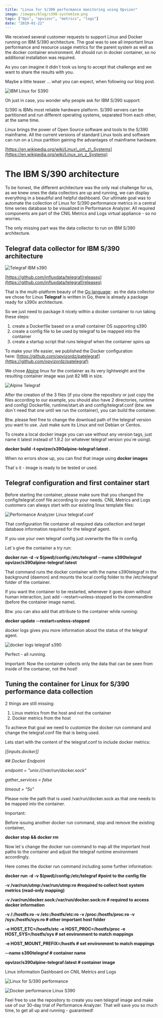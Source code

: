 ```yaml
---
title: "Linux for S/390 performance monitoring using Opvizor"
image: /images/blog/s390-system1sm.png
tags: ["Ops", "opvizor", "metrics", "logs"]
date: "2019-01-22"
---
```


We received several customer requests to support Linux and Docker running on IBM S/390 architecture. The goal was to see all important linux performance and resource usage metrics for the parent system as well as the docker container environment. All should run in docker container, so no additional installation was required.

As you can imagine it didn´t took us long to accept that challenge and we want to share the results with you.

Maybe a little teaser ... what you can expect, when following our blog post.

![IBM Linux for S390](/images/blog/s390-system1sm.png)

Oh just in case, you wonder why people ask for IBM S/390 support:

S/390 is IBMs most reliable hardware platform. S/390 servers can be partitioned and run different operating systems, separated from each other, at the same time.

Linux brings the power of Open Source software and tools to the S/390 mainframe. All the current versions of standard Linux tools and software can run on a Linux partition gaining the advantages of mainframe hardware.

[https://en.wikipedia.org/wiki/Linux\_on\_z\_Systems](https://en.wikipedia.org/wiki/Linux_on_z_Systems)

# The IBM S/390 architecture

To be honest, the different architecture was the only real challenge for us, as we knew ones the data collectors are up and running, we can display everything in a beautiful and helpful dashboard. Our ultimate goal was to automate the collection of Linux for S/390 performance metrics in a central time series database to be visualized in Performance Analyzer. All required components are part of the CNIL Metrics and Logs virtual appliance - so no worries.

The only missing part was the data collector to run on IBM S/390 architecture.

## Telegraf data collector for IBM S/390 architecture

![Telegraf IBM s390](/images/blog/telegraf.png)

[https://github.com/influxdata/telegraf/releases](https://github.com/influxdata/telegraf/releases)

That is the multi-platform beauty of the [Go language](https://golang.org/):  as the data collector we chose for Linux **Telegraf** is written in Go, there is already a package ready for s390x architecture. 

So we just need to package it nicely within a docker container to run taking these steps:

1. create a Dockerfile based on a small container OS supporting s390
2. create a config file to be used by telegraf to be mapped into the container
3. create a startup script that runs telegraf when the container spins up

To make your life easier, we published the Docker configuration here: [https://github.com/opvizordz/patelegraf](https://github.com/opvizordz/patelegraf)

We chose [Alpine](https://alpinelinux.org/) linux for the container as its very lightweight and the resulting container image was just 82 MB in size.

![Alpine Telegraf](/images/blog/containersize.png)

After the creation of the 3 files (if you clone the repository or just copy the files according to our example, you should also have 2 directories, runtime and config) Dockerfile, runtime/start.sh and config/telegraf.conf (btw. we don´t need that one until we run the container), you can build the container.

Btw. please feel free to change the download path of the telegraf version you want to use. Just make sure its Linux and not Debian or Centos.

To create a local docker image you can use without any version tags, just name it latest instead of 1.9.2 (or whatever telegraf version you´re using).

**docker build -t opvizor/s390alpine-telegraf:latest .**

When no errors show up, you can find that image using **docker images**

That´s it - image is ready to be tested or used.

## Telegraf configuration and first container start

Before starting the container, please make sure that you changed the config/telegraf.conf file according to your needs. CNIL Metrics and Logs customers can always start with our existing linux template files:

![Performance Analyzer Linux telegraf.conf](/images/blog/linuxconfig.png)

That configuration file container all required data collection and target database information required for the telegraf agent.

If you use your own telegraf config just overwrite the file in config.

Let´s give the container a try run:

**docker run -d -v $(pwd)/config:/etc/telegraf --name s390telegraf opvizor/s390alpine-telegraf:latest**

That command runs the docker container with the name s390telegraf in the background (daemon) and mounts the local config folder to the /etc/telegraf folder of the container. 

If you want the container to be restarted, whenever it goes down without human interaction, just add --restart=unless-stopped to the commandline (before the container image name).

Btw. you can also add that attribute to the container while running:

**docker update --restart=unless-stopped <runningcontainername>**

docker logs <runningcontainername> gives you more information about the status of the telegraf agent.

![docker logs telegraf s390](/images/blog/logs.png)

Perfect - all running.

Important: Now the container collects only the data that can be seen from inside of the container, not the host!

## Tuning the container for Linux for S/390 performance data collection

2 things are still missing:

1. Linux metrics from the host and not the container
2. Docker metrics from the host

To achieve that goal we need to customize the docker run command and change the telegraf.conf file that is being used.

Lets start with the content of the telegraf.conf to include docker metrics:

_\[\[inputs.docker\]\]_

 _## Docker Endpoint_

 _endpoint = "unix:///var/run/docker.sock"_

 _gather\_services = false_

 _timeout = "5s"_

Please note the path that is used /var/run/docker.sock as that one needs to be mapped into the container.

Important: 

Before issuing another docker run command, stop and remove the existing container, 

**docker stop <runningcontainername> && docker rm <runningcontainername>**

Now let´s change the docker run command to map all the important host paths to the container and adjust the telegraf runtime environment accordingly.

Here comes the docker run command including some further information:

**docker run -d -v $(pwd)/config:/etc/telegraf #point to the config file**

**\-v /var/run/utmp:/var/run/utmp:ro #required to collect host system metrics (read-only mapping)**

**\-v /var/run/docker.sock:/var/run/docker.sock:ro # required to access docker information**

**\-v /:/hostfs:ro -v /etc:/hostfs/etc:ro -v /proc:/hostfs/proc:ro -v /sys:/hostfs/sys:ro # other important host folder**

**\-e HOST\_ETC=/hostfs/etc -e HOST\_PROC=/hostfs/proc -e HOST\_SYS=/hostfs/sys # set environment to match mappings**

**\-e HOST\_MOUNT\_PREFIX=/hostfs # set environment to match mappings**

**\--name s390telegraf # container name**

 **opvizor/s390alpine-telegraf:latest # container image**

Linux information Dashboard on CNIL Metrics and Logs

![Linux for S/390 performance](/images/blog/s390-system1.png)

![Docker performance Linux S390](/images/blog/docker2.png)

Feel free to use the repository to create you own telegraf image and make use of our 30-day trial of Performance Analyzer. That will save you so much time, to get all up and running - guaranteed!
